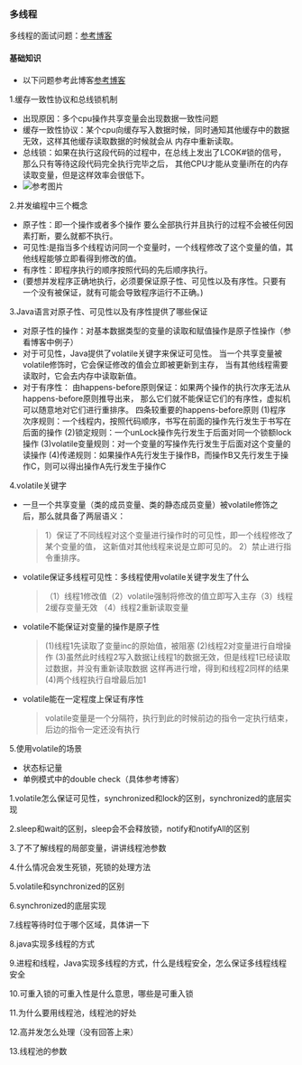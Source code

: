 ### 多线程
 
多线程的面试问题：[参考博客](https://www.cnblogs.com/dolphin0520/p/3958019.html)


#### 基础知识

- 以下问题参考此博客[参考博客](https://www.cnblogs.com/dolphin0520/p/3920373.html)

1.缓存一致性协议和总线锁机制
  - 出现原因：多个cpu操作共享变量会出现数据一致性问题
  - 缓存一致性协议：某个cpu向缓存写入数据时候，同时通知其他缓存中的数据无效，这样其他缓存读取数据的时候就会从
  内存中重新读取。
  - 总线锁：如果在执行这段代码的过程中，在总线上发出了LCOK#锁的信号，那么只有等待这段代码完全执行完毕之后，
  其他CPU才能从变量i所在的内存读取变量，但是这样效率会很低下。
  - ![参考图片](https://images0.cnblogs.com/blog/288799/201408/212219343783699.jpg)
  
2.并发编程中三个概念
  - 原子性：即一个操作或者多个操作 要么全部执行并且执行的过程不会被任何因素打断，要么就都不执行。
  - 可见性:是指当多个线程访问同一个变量时，一个线程修改了这个变量的值，其他线程能够立即看得到修改的值。
  - 有序性：即程序执行的顺序按照代码的先后顺序执行。
  - (要想并发程序正确地执行，必须要保证原子性、可见性以及有序性。只要有一个没有被保证，就有可能会导致程序运行不正确。)

3.Java语言对原子性、可见性以及有序性提供了哪些保证
  - 对原子性的操作：对基本数据类型的变量的读取和赋值操作是原子性操作（参看博客中例子）
  - 对于可见性，Java提供了volatile关键字来保证可见性。
    当一个共享变量被volatile修饰时，它会保证修改的值会立即被更新到主存，
  当有其他线程需要读取时，它会去内存中读取新值。
  - 对于有序性：
    由happens-before原则保证：如果两个操作的执行次序无法从happens-before原则推导出来，
  那么它们就不能保证它们的有序性，虚拟机可以随意地对它们进行重排序。
    四条较重要的happens-before原则
    (1)程序次序规则：一个线程内，按照代码顺序，书写在前面的操作先行发生于书写在后面的操作
    (2)锁定规则：一个unLock操作先行发生于后面对同一个锁额lock操作
    (3)volatile变量规则：对一个变量的写操作先行发生于后面对这个变量的读操作
    (4)传递规则：如果操作A先行发生于操作B，而操作B又先行发生于操作C，则可以得出操作A先行发生于操作C
    
4.volatile关键字
  - 一旦一个共享变量（类的成员变量、类的静态成员变量）被volatile修饰之后，那么就具备了两层语义：
      >1）保证了不同线程对这个变量进行操作时的可见性，即一个线程修改了某个变量的值，
      这新值对其他线程来说是立即可见的。
      >2）禁止进行指令重排序。
  - volatile保证多线程可见性：多线程使用volatile关键字发生了什么
      > （1）线程1修改值（2）volatile强制将修改的值立即写入主存（3）线程2缓存变量无效
      （4）线程2重新读取变量
  - volatile不能保证对变量的操作是原子性
      > (1)线程1先读取了变量inc的原始值，被阻塞
        (2)线程2对变量进行自增操作
        (3)虽然此时线程2写入数据让线程1的数据无效，但是线程1已经读取过数据，并没有重新读取数据
        这样再进行增，得到和线程2同样的结果
        (4)两个线程执行自增最后加1
  - volatile能在一定程度上保证有序性
      > volatile变量是一个分隔符，执行到此的时候前边的指令一定执行结束，后边的指令一定还没有执行
      
5.使用volatile的场景
  - 状态标记量 
  - 单例模式中的double check（具体参考博客）
    

1.volatile怎么保证可见性，synchronized和lock的区别，synchronized的底层实现
 
2.sleep和wait的区别，sleep会不会释放锁，notify和notifyAll的区别 

3.了不了解线程的局部变量，讲讲线程池参数 

4.什么情况会发生死锁，死锁的处理方法 

5.volatile和synchronized的区别 

6.synchronized的底层实现 

7.线程等待时位于哪个区域，具体讲一下
 
8.java实现多线程的方式 

9.进程和线程，Java实现多线程的方式，什么是线程安全，怎么保证多线程线程安全

10.可重入锁的可重入性是什么意思，哪些是可重入锁

11.为什么要用线程池，线程池的好处

12.高并发怎么处理（没有回答上来）

13.线程池的参数